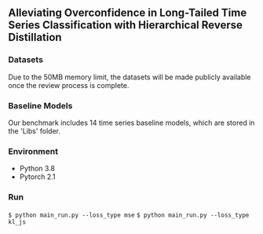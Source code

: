 ## Alleviating Overconfidence in Long-Tailed Time Series Classification with Hierarchical  Reverse Distillation

### Datasets
Due to the 50MB memory limit, the datasets will be made publicly available once the review process is complete.

### Baseline Models
Our benchmark includes 14 time series baseline models, which are stored in the 'Libs' folder.


### Environment
- Python 3.8
- Pytorch 2.1


### Run
`$ python main_run.py --loss_type mse`
`$ python main_run.py --loss_type kl_js`

